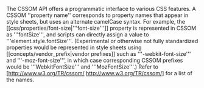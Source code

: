 The CSSOM API offers a programmatic interface to various CSS
features. A CSSOM ''property name'' corresponds to property names that
appear in style sheets, but uses an alternate camelCase syntax. For
example, the [[css/properties/font-size|'''font-size''']] property is
represented in CSSOM as '''fontSize''', and scripts can directly
assign a value to '''element.style.fontSize'''. (Experimental or
otherwise not fully standardized properties would be represented in
style sheets using [[concepts/vendor_prefix|vendor prefixes]] such as
'''-webkit-font-size''' and '''-moz-font-size''', in which case
corresponding CSSOM prefixes would be '''WebkitFontSize''' and
'''MozFontSize'''.)
Refer to [http://www.w3.org/TR/cssom/ http://www.w3.org/TR/cssom/] for a list of the names.